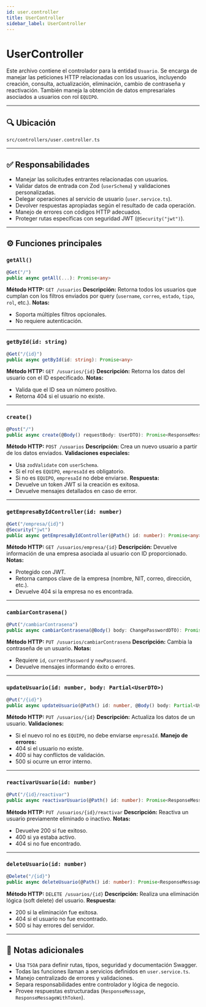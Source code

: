 ```yaml
---
id: user.controller
title: UserController
sidebar_label: UserController
---
```


# UserController

Este archivo contiene el controlador para la entidad `Usuario`. Se encarga de manejar las peticiones HTTP relacionadas con los usuarios, incluyendo creación, consulta, actualización, eliminación, cambio de contraseña y reactivación. También maneja la obtención de datos empresariales asociados a usuarios con rol `EQUIPO`.

---

## 🔍 Ubicación

`src/controllers/user.controller.ts`

---

## ✅ Responsabilidades

- Manejar las solicitudes entrantes relacionadas con usuarios.
- Validar datos de entrada con Zod (`userSchema`) y validaciones personalizadas.
- Delegar operaciones al servicio de usuario (`user.service.ts`).
- Devolver respuestas apropiadas según el resultado de cada operación.
- Manejo de errores con códigos HTTP adecuados.
- Proteger rutas específicas con seguridad JWT (`@Security("jwt")`).

---

## ⚙️ Funciones principales

### `getAll()`

```ts
@Get("/")
public async getAll(...): Promise<any>
````

**Método HTTP:** `GET /usuarios`
**Descripción:** Retorna todos los usuarios que cumplan con los filtros enviados por query (`username`, `correo`, `estado`, `tipo`, `rol`, etc.).
**Notas:**

* Soporta múltiples filtros opcionales.
* No requiere autenticación.

---

### `getById(id: string)`

```ts
@Get("/{id}")
public async getById(id: string): Promise<any>
```

**Método HTTP:** `GET /usuarios/{id}`
**Descripción:** Retorna los datos del usuario con el ID especificado.
**Notas:**

* Valida que el ID sea un número positivo.
* Retorna 404 si el usuario no existe.

---

### `create()`

```ts
@Post("/")
public async create(@Body() requestBody: UserDTO): Promise<ResponseMessageWithToken>
```

**Método HTTP:** `POST /usuarios`
**Descripción:** Crea un nuevo usuario a partir de los datos enviados.
**Validaciones especiales:**

* Usa `zodValidate` con `userSchema`.
* Si el rol es `EQUIPO`, `empresaId` es obligatorio.
* Si no es `EQUIPO`, `empresaId` no debe enviarse.
  **Respuesta:**
* Devuelve un token JWT si la creación es exitosa.
* Devuelve mensajes detallados en caso de error.

---

### `getEmpresaByIdController(id: number)`

```ts
@Get("/empresa/{id}")
@Security("jwt")
public async getEmpresaByIdController(@Path() id: number): Promise<any>
```

**Método HTTP:** `GET /usuarios/empresa/{id}`
**Descripción:** Devuelve información de una empresa asociada al usuario con ID proporcionado.
**Notas:**

* Protegido con JWT.
* Retorna campos clave de la empresa (nombre, NIT, correo, dirección, etc.).
* Devuelve 404 si la empresa no es encontrada.

---

### `cambiarContrasena()`

```ts
@Put("/cambiarContrasena")
public async cambiarContrasena(@Body() body: ChangePasswordDTO): Promise<{ message: string }>
```

**Método HTTP:** `PUT /usuarios/cambiarContrasena`
**Descripción:** Cambia la contraseña de un usuario.
**Notas:**

* Requiere `id`, `currentPassword` y `newPassword`.
* Devuelve mensajes informando éxito o errores.

---

### `updateUsuario(id: number, body: Partial<UserDTO>)`

```ts
@Put("/{id}")
public async updateUsuario(@Path() id: number, @Body() body: Partial<UserDTO>): Promise<ResponseMessage>
```

**Método HTTP:** `PUT /usuarios/{id}`
**Descripción:** Actualiza los datos de un usuario.
**Validaciones:**

* Si el nuevo rol no es `EQUIPO`, no debe enviarse `empresaId`.
  **Manejo de errores:**
* 404 si el usuario no existe.
* 400 si hay conflictos de validación.
* 500 si ocurre un error interno.

---

### `reactivarUsuario(id: number)`

```ts
@Put("/{id}/reactivar")
public async reactivarUsuario(@Path() id: number): Promise<ResponseMessage>
```

**Método HTTP:** `PUT /usuarios/{id}/reactivar`
**Descripción:** Reactiva un usuario previamente eliminado o inactivo.
**Notas:**

* Devuelve 200 si fue exitoso.
* 400 si ya estaba activo.
* 404 si no fue encontrado.

---

### `deleteUsuario(id: number)`

```ts
@Delete("/{id}")
public async deleteUsuario(@Path() id: number): Promise<ResponseMessage>
```

**Método HTTP:** `DELETE /usuarios/{id}`
**Descripción:** Realiza una eliminación lógica (soft delete) del usuario.
**Respuesta:**

* 200 si la eliminación fue exitosa.
* 404 si el usuario no fue encontrado.
* 500 si hay errores del servidor.

---

## 🧠 Notas adicionales

* Usa `TSOA` para definir rutas, tipos, seguridad y documentación Swagger.
* Todas las funciones llaman a servicios definidos en `user.service.ts`.
* Manejo centralizado de errores y validaciones.
* Separa responsabilidades entre controlador y lógica de negocio.
* Provee respuestas estructuradas (`ResponseMessage`, `ResponseMessageWithToken`).
